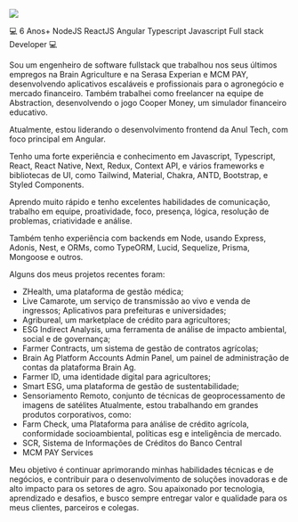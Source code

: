 

<p float="left">
  <img src="https://i.imgur.com/7V4mBoM.png"/>
</p>

💻 6 Anos+ NodeJS ReactJS Angular Typescript Javascript Full stack Developer 💻

Sou um engenheiro de software fullstack que trabalhou nos seus últimos empregos na Brain Agriculture e na Serasa Experian e MCM PAY, desenvolvendo aplicativos escaláveis e profissionais para o agronegócio e mercado financeiro. Também trabalhei como freelancer na equipe de Abstraction, desenvolvendo o jogo Cooper Money, um simulador financeiro educativo. 

Atualmente, estou liderando o desenvolvimento frontend da Anul Tech, com foco principal em Angular. 

Tenho uma forte experiência e conhecimento em Javascript, Typescript, React, React Native, Next, Redux, Context API, e vários frameworks e bibliotecas de UI, como Tailwind, Material, Chakra, ANTD, Bootstrap, e Styled Components. 

Aprendo muito rápido e tenho excelentes habilidades de comunicação, trabalho em equipe, proatividade, foco, presença, lógica, resolução de problemas, criatividade e análise. 

Também tenho experiência com backends em Node, usando Express, Adonis, Nest, e ORMs, como TypeORM, Lucid, Sequelize, Prisma, Mongoose e outros. 

Alguns dos meus projetos recentes foram: 

- ZHealth, uma plataforma de gestão médica;
- Live Camarote, um serviço de transmissão ao vivo e venda de ingressos;
Aplicativos para prefeituras e universidades; 
- Agribureal, um marketplace de crédito para agricultores; 
- ESG Indirect Analysis, uma ferramenta de análise de impacto ambiental, social e de governança; 
- Farmer Contracts, um sistema de gestão de contratos agrícolas;
- Brain Ag Platform Accounts Admin Panel, um painel de administração de contas da plataforma Brain Ag. 
- Farmer ID, uma identidade digital para agricultores;
- Smart ESG, uma plataforma de gestão de sustentabilidade;
- Sensoriamento Remoto, conjunto de técnicas de geoprocessamento de imagens de satélites
Atualmente, estou trabalhando em grandes produtos corporativos, como: 
- Farm Check, uma Plataforma para análise de crédito agrícola, conformidade socioambiental, políticas esg e inteligência de mercado.
- SCR, Sistema de Informações de Créditos do Banco Central
- MCM PAY Services

Meu objetivo é continuar aprimorando minhas habilidades técnicas e de negócios, e contribuir para o desenvolvimento de soluções inovadoras e de alto impacto para os setores de agro. Sou apaixonado por tecnologia, aprendizado e desafios, e busco sempre entregar valor e qualidade para os meus clientes, parceiros e colegas.
